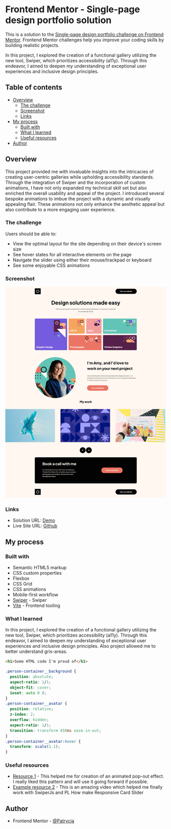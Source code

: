 # Frontend Mentor - Single-page design portfolio solution

This is a solution to the [Single-page design portfolio challenge on Frontend Mentor](https://www.frontendmentor.io/challenges/singlepage-design-portfolio-2MMhyhfKVo). Frontend Mentor challenges help you improve your coding skills by building realistic projects.

In this project, I explored the creation of a functional gallery utilizing the new tool, Swiper, which prioritizes accessibility (a11y). Through this endeavor, I aimed to deepen my understanding of exceptional user experiences and inclusive design principles.

## Table of contents

- [Overview](#overview)
  - [The challenge](#the-challenge)
  - [Screenshot](#screenshot)
  - [Links](#links)
- [My process](#my-process)
  - [Built with](#built-with)
  - [What I learned](#what-i-learned)
  - [Useful resources](#useful-resources)
- [Author](#author)

## Overview

This project provided me with invaluable insights into the intricacies of creating user-centric galleries while upholding accessibility standards. Through the integration of Swiper and the incorporation of custom animations, I have not only expanded my technical skill set but also enriched the overall usability and appeal of the project. I introduced several bespoke animations to imbue the project with a dynamic and visually appealing flair. These animations not only enhance the aesthetic appeal but also contribute to a more engaging user experience.

### The challenge

Users should be able to:

- View the optimal layout for the site depending on their device's screen size
- See hover states for all interactive elements on the page
- Navigate the slider using either their mouse/trackpad or keyboard
- See some enjoyable CSS animations

### Screenshot

![](./screenshot.png)

### Links

- Solution URL: [Demo](https://github.com/Patrycja-dz/Single-page-design-portfolio)
- Live Site URL: [Github](https://patrycja-dz.github.io/Single-page-design-portfolio/)

## My process

### Built with

- Semantic HTML5 markup
- CSS custom properties
- Flexbox
- CSS Grid
- CSS animations
- Mobile-first workflow
- [Swiper](https://swiperjs.com/) - Swiper
- [Vite](https://vitejs.dev/) - Frontend tooling

### What I learned

In this project, I explored the creation of a functional gallery utilizing the new tool, Swiper, which prioritizes accessibility (a11y). Through this endeavor, I aimed to deepen my understanding of exceptional user experiences and inclusive design principles. Also project allowed me to better understand gris-areas.

```html
<h1>Some HTML code I'm proud of</h1>
```

```css and its transitions
.person-container__background {
  position: absolute;
  aspect-ratio: 1/1;
  object-fit: cover;
  inset: auto 0 0;
}
.person-container__avatar {
  position: relative;
  z-index: 2;
  overflow: hidden;
  aspect-ratio: 1/1;
  transition: transform 450ms ease-in-out;
}
.person-container__avatar:hover {
  transform: scale(1.1);
}
```

### Useful resources

- [Resource 1](https://www.youtube.com/watch?v=1zDRqHifoX0) - This helped me for creation of an animated pop-out effect. I really liked this pattern and will use it going forward if possible.
- [Example resource 2](https://www.youtube.com/watch?v=qOO6lVMhmGc) - This is an amazing video which helped me finally work with SwiperJs and PL
  How make Responsive Card Slider

## Author

- Frontend Mentor - [@Patrycja](https://www.frontendmentor.io/profile/Patrycja-dz)
